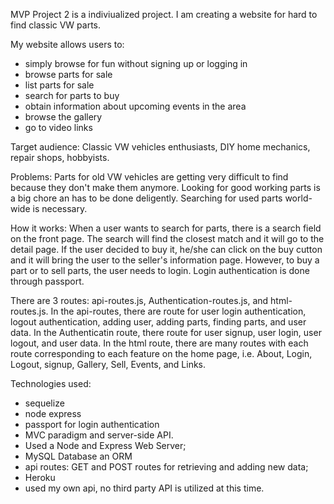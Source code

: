 
MVP
Project 2 is a indiviualized project. I am creating a website for hard to find classic VW parts. 

My website allows users to: 
- simply browse for fun without signing up or logging in
- browse parts for sale
- list parts for sale
- search for parts to buy
- obtain information about upcoming events in the area
- browse the gallery 
- go to video links

Target audience: Classic VW vehicles enthusiasts, DIY home mechanics, repair shops, hobbyists.

Problems: Parts for old VW vehicles are getting very difficult to find because they don't make them anymore. Looking for good working parts is a big chore an has to be done deligently. Searching for used parts world-wide is necessary. 

How it works: When a user wants to search for parts, there is a search field on the front page. The search will find the closest match and it will go to the detail page. If the user decided to buy it, he/she can click on the buy cutton and it will bring the user to the seller's information page. However, to buy a part or to sell parts, the user needs to login. Login authentication is done through passport.

There are 3 routes: api-routes.js, Authentication-routes.js, and html-routes.js. In the api-routes, there are route for user login authentication, logout authentication, adding user, adding parts, finding parts, and user data. In the Authenticatin route, there route for user signup, user login, user logout, and user data. In the html route, there are many routes with each route corresponding to each feature on the home page, i.e. About, Login, Logout, signup, Gallery, Sell, Events, and Links. 





Technologies used: 
- sequelize
- node express
- passport for login authentication
- MVC paradigm and server-side API.
- Used a Node and Express Web Server;
- MySQL Database an ORM 
- api routes: GET and POST routes for retrieving and adding new data;
- Heroku
- used my own api, no third party API is utilized at this time. 
